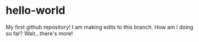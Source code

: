 # hello-world
My first github repository!
I am making edits to this branch.
How am I doing so far?
Wait...there's more!

